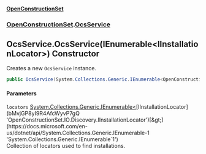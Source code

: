 #### [OpenConstructionSet](index 'index')
### [OpenConstructionSet](index#OpenConstructionSet 'OpenConstructionSet').[OcsService](vk7pKCZDraxUCiJOEKS3Rg 'OpenConstructionSet.OcsService')
## OcsService.OcsService(IEnumerable&lt;IInstallationLocator&gt;) Constructor
Creates a new `OcsService` instance.  
```csharp
public OcsService(System.Collections.Generic.IEnumerable<OpenConstructionSet.IO.Discovery.IInstallationLocator> locators);
```
#### Parameters
<a name='OpenConstructionSet_OcsService_OcsService(System_Collections_Generic_IEnumerable_OpenConstructionSet_IO_Discovery_IInstallationLocator_)_locators'></a>
`locators` [System.Collections.Generic.IEnumerable&lt;](https://docs.microsoft.com/en-us/dotnet/api/System.Collections.Generic.IEnumerable-1 'System.Collections.Generic.IEnumerable`1')[IInstallationLocator](bMvjGP8yI9R4AfcWyvP7gQ 'OpenConstructionSet.IO.Discovery.IInstallationLocator')[&gt;](https://docs.microsoft.com/en-us/dotnet/api/System.Collections.Generic.IEnumerable-1 'System.Collections.Generic.IEnumerable`1')  
Collection of locators used to find installations.
  
